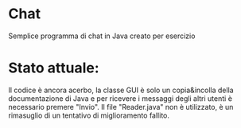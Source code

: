 # Chat
Semplice programma di chat in Java creato per esercizio
# Stato attuale:
Il codice è ancora acerbo, la classe GUI è solo un copia&incolla della documentazione di Java e per ricevere i messaggi degli altri utenti è necessario premere "Invio". Il file "Reader.java" non è utilizzato, è un rimasuglio di un tentativo di miglioramento fallito.
